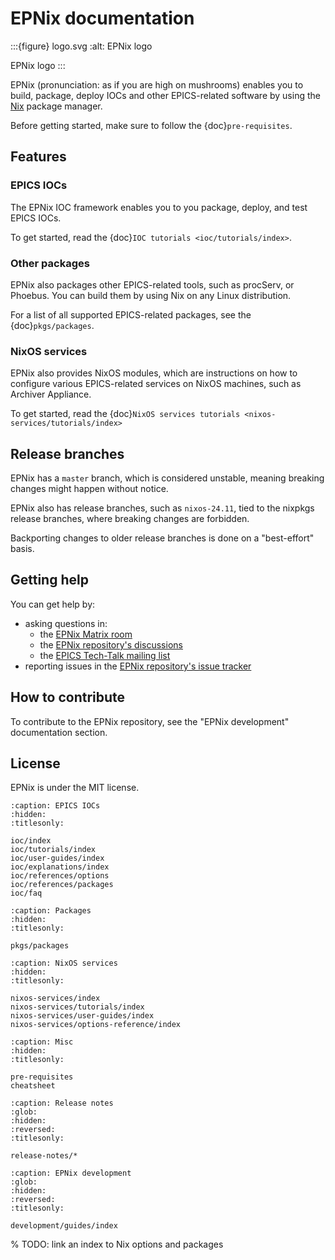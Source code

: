 # EPNix documentation

:::{figure} logo.svg
:alt: EPNix logo

EPNix logo
:::

EPNix
(pronunciation: as if you are high on mushrooms)
enables you to build,
package,
deploy IOCs and other EPICS-related software
by using the [Nix] package manager.

Before getting started,
make sure to follow the {doc}`pre-requisites`.

## Features

### EPICS IOCs

The EPNix IOC framework enables you to you package,
deploy,
and test EPICS IOCs.

To get started,
read the {doc}`IOC tutorials <ioc/tutorials/index>`.

### Other packages

EPNix also packages other EPICS-related tools, such as procServ, or Phoebus.
You can build them by using Nix on any Linux distribution.

For a list of all supported EPICS-related packages, see the {doc}`pkgs/packages`.

### NixOS services

EPNix also provides NixOS modules,
which are instructions
on how to configure various EPICS-related services
on NixOS machines,
such as Archiver Appliance.

To get started,
read the {doc}`NixOS services tutorials <nixos-services/tutorials/index>`

## Release branches

EPNix has a `master` branch,
which is considered unstable,
meaning breaking changes might happen without notice.

EPNix also has release branches,
such as `nixos-24.11`,
tied to the nixpkgs release branches,
where breaking changes are forbidden.

Backporting changes to older release branches is done on a "best-effort" basis.

## Getting help

You can get help by:

-   asking questions in:
    -   the [EPNix Matrix room]
    -   the [EPNix repository's discussions]
    -   the [EPICS Tech-Talk mailing list]
-   reporting issues in the [EPNix repository's issue tracker]

## How to contribute

To contribute to the EPNix repository,
see the "EPNix development" documentation section.

## License

EPNix is under the MIT license.

```{toctree}
:caption: EPICS IOCs
:hidden:
:titlesonly:

ioc/index
ioc/tutorials/index
ioc/user-guides/index
ioc/explanations/index
ioc/references/options
ioc/references/packages
ioc/faq
```

```{toctree}
:caption: Packages
:hidden:
:titlesonly:

pkgs/packages
```

```{toctree}
:caption: NixOS services
:hidden:
:titlesonly:

nixos-services/index
nixos-services/tutorials/index
nixos-services/user-guides/index
nixos-services/options-reference/index
```

```{toctree}
:caption: Misc
:hidden:
:titlesonly:

pre-requisites
cheatsheet
```

```{toctree}
:caption: Release notes
:glob:
:hidden:
:reversed:
:titlesonly:

release-notes/*
```

```{toctree}
:caption: EPNix development
:glob:
:hidden:
:reversed:
:titlesonly:

development/guides/index
```

% TODO: link an index to Nix options and packages

[Nix]: https://nixos.org/guides/how-nix-works/
[EPNix Matrix room]: https://matrix.to/#/#epnix:epics-controls.org
[EPNix repository's discussions]: https://github.com/epics-extensions/EPNix/discussions
[EPICS Tech-Talk mailing list]: https://epics.anl.gov/tech-talk/
[EPNix repository's issue tracker]: https://github.com/epics-extensions/EPNix/issues
